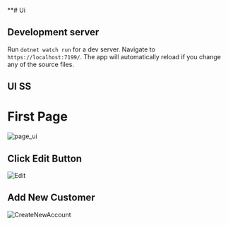**# Ui


## Development server

Run `dotnet watch run` for a dev server. Navigate to `https://localhost:7199/`. The app will automatically reload if you change any of the source files.

## UI SS 

# First Page
![page_ui](https://user-images.githubusercontent.com/86300358/200045380-bb17c7e7-59c0-4572-93f3-e40868393d60.png)

## Click Edit Button

![Edit](https://user-images.githubusercontent.com/86300358/200045381-787b9c2c-1e2e-474b-81a7-c4da61bc2c8f.png)

## Add New Customer
![CreateNewAccount](https://user-images.githubusercontent.com/86300358/200045379-7a095ea3-b5af-4ffd-9072-25a144499efb.png)

